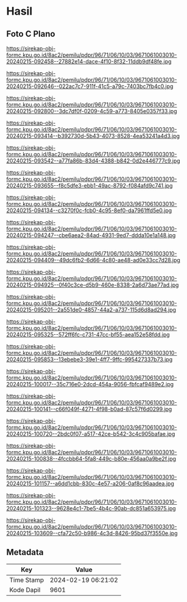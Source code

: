 # Hasil

## Foto C Plano

https://sirekap-obj-formc.kpu.go.id/8ac2/pemilu/pdpr/96/71/06/10/03/9671061003010-20240215-092458--27882e14-dace-4f10-8f32-11ddb9df48fe.jpg

https://sirekap-obj-formc.kpu.go.id/8ac2/pemilu/pdpr/96/71/06/10/03/9671061003010-20240215-092646--022ac7c7-911f-41c5-a79c-7403bc7fb4c0.jpg

https://sirekap-obj-formc.kpu.go.id/8ac2/pemilu/pdpr/96/71/06/10/03/9671061003010-20240215-092800--3dc7df0f-0209-4c59-a773-8405e0357f33.jpg

https://sirekap-obj-formc.kpu.go.id/8ac2/pemilu/pdpr/96/71/06/10/03/9671061003010-20240215-093414--b392730d-5b43-4073-8528-4ea53241a4d3.jpg

https://sirekap-obj-formc.kpu.go.id/8ac2/pemilu/pdpr/96/71/06/10/03/9671061003010-20240215-093542--a77fa86b-83d4-4388-b842-0d2e446777c9.jpg

https://sirekap-obj-formc.kpu.go.id/8ac2/pemilu/pdpr/96/71/06/10/03/9671061003010-20240215-093655--f8c5dfe3-ebb1-49ac-8792-f084afd9c741.jpg

https://sirekap-obj-formc.kpu.go.id/8ac2/pemilu/pdpr/96/71/06/10/03/9671061003010-20240215-094134--c3270f0c-fcb0-4c95-8ef0-da7961ffd5e0.jpg

https://sirekap-obj-formc.kpu.go.id/8ac2/pemilu/pdpr/96/71/06/10/03/9671061003010-20240215-094247--cbe6aea2-84ad-4931-9ed7-ddda10e1a148.jpg

https://sirekap-obj-formc.kpu.go.id/8ac2/pemilu/pdpr/96/71/06/10/03/9671061003010-20240215-094409--49dc6fb2-6d66-4c80-ae48-ad0e33cc7d28.jpg

https://sirekap-obj-formc.kpu.go.id/8ac2/pemilu/pdpr/96/71/06/10/03/9671061003010-20240215-094925--0f40c3ce-d5b9-460e-8338-2a6d73ae77ad.jpg

https://sirekap-obj-formc.kpu.go.id/8ac2/pemilu/pdpr/96/71/06/10/03/9671061003010-20240215-095201--2a551de0-4857-44a2-a737-115d6d8ad294.jpg

https://sirekap-obj-formc.kpu.go.id/8ac2/pemilu/pdpr/96/71/06/10/03/9671061003010-20240215-095325--572ff6fc-c731-47cc-bf55-aea152e58fdd.jpg

https://sirekap-obj-formc.kpu.go.id/8ac2/pemilu/pdpr/96/71/06/10/03/9671061003010-20240215-095853--13ebebe3-39e1-4ff7-9ffc-995427337b73.jpg

https://sirekap-obj-formc.kpu.go.id/8ac2/pemilu/pdpr/96/71/06/10/03/9671061003010-20240215-100017--35c716e0-2dcd-454a-9056-fbfcaf9489e2.jpg

https://sirekap-obj-formc.kpu.go.id/8ac2/pemilu/pdpr/96/71/06/10/03/9671061003010-20240215-100141--c66f049f-4271-4f98-b0ad-87c57f6d0299.jpg

https://sirekap-obj-formc.kpu.go.id/8ac2/pemilu/pdpr/96/71/06/10/03/9671061003010-20240215-100720--2bdc0f07-a517-42ce-b542-3c4c905bafae.jpg

https://sirekap-obj-formc.kpu.go.id/8ac2/pemilu/pdpr/96/71/06/10/03/9671061003010-20240215-100838--4fccbb64-5fa8-449c-b80e-456aa0a9be2f.jpg

https://sirekap-obj-formc.kpu.go.id/8ac2/pemilu/pdpr/96/71/06/10/03/9671061003010-20240215-101157--a6dd1cbb-830c-4e57-a206-0af8c96aadea.jpg

https://sirekap-obj-formc.kpu.go.id/8ac2/pemilu/pdpr/96/71/06/10/03/9671061003010-20240215-101323--9628e4c1-7be5-4b4c-90ab-dc851a653975.jpg

https://sirekap-obj-formc.kpu.go.id/8ac2/pemilu/pdpr/96/71/06/10/03/9671061003010-20240215-103609--cfa72c50-b986-4c3d-8426-95bd37f3550e.jpg


## Metadata

| Key        | Value               |
| ---------- | ------------------- |
| Time Stamp | 2024-02-19 06:21:02 |
| Kode Dapil | 9601                |



